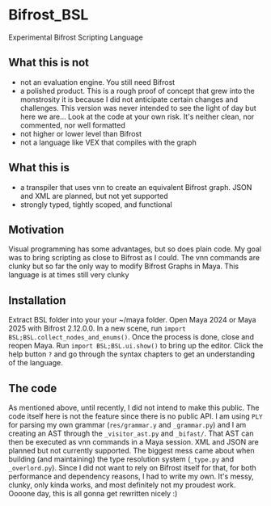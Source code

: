# Bifrost_BSL
Experimental Bifrost Scripting Language

## What this is not
- not an evaluation engine. You still need Bifrost
- a polished product. This is a rough proof of concept that grew into the monstrosity it is because I did not anticipate certain changes and challenges. This version was never intended to see the light of day but here we are... Look at the code at your own risk. It's neither clean, nor commented, nor well formatted
- not higher or lower level than Bifrost
- not a language like VEX that compiles with the graph

## What this is
- a transpiler that uses vnn to create an equivalent Bifrost graph. JSON and XML are planned, but not yet supported
- strongly typed, tightly scoped, and functional 

## Motivation
Visual programming has some advantages, but so does plain code. My goal was to bring scripting as close to Bifrost as I could. The vnn commands are clunky but so far the only way to modify Bifrost Graphs in Maya. This language is at times still very clunky

## Installation
Extract BSL folder into your your ~/maya folder. Open Maya 2024 or Maya 2025 with Bifrost 2.12.0.0. In a new scene, run `import BSL;BSL.collect_nodes_and_enums()`. Once the process is done, close and reopen Maya. Run `import BSL;BSL.ui.show()` to bring up the editor. Click the help button `?` and go through the syntax chapters to get an understanding of the language.

## The code
As mentioned above, until recently, I did not intend to make this public. The code itself here is not the feature since there is no public API. I am using `PLY` for parsing my own grammar (`res/grammar.y` and `_grammar.py`) and I am creating an AST through the `_visitor_ast.py` and `_bifast/`. That AST can then be executed as vnn commands in a Maya session. XML and JSON are planned but not currently supported. The biggest mess came about when building (and maintaining) the type resolution system (`_type.py` and `_overlord.py`). Since I did not want to rely on Bifrost itself for that, for both performance and dependency reasons, I had to write my own. It's messy, clunky, only kinda works, and most definitely not my proudest work. Oooone day, this is all gonna get rewritten nicely :)

